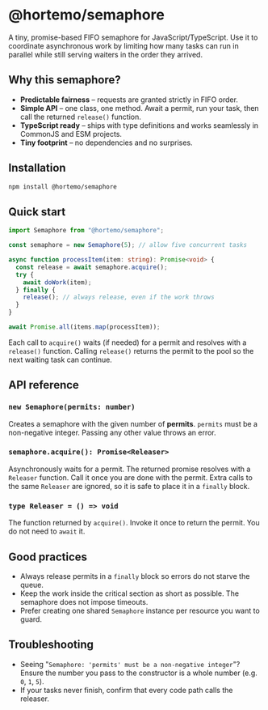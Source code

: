 # @hortemo/semaphore

A tiny, promise-based FIFO semaphore for JavaScript/TypeScript. Use it to
coordinate asynchronous work by limiting how many tasks can run in parallel
while still serving waiters in the order they arrived.

## Why this semaphore?

- **Predictable fairness** – requests are granted strictly in FIFO order.
- **Simple API** – one class, one method. Await a permit, run your task, then
  call the returned `release()` function.
- **TypeScript ready** – ships with type definitions and works seamlessly in
  CommonJS and ESM projects.
- **Tiny footprint** – no dependencies and no surprises.

## Installation

```bash
npm install @hortemo/semaphore
```

## Quick start

```ts
import Semaphore from "@hortemo/semaphore";

const semaphore = new Semaphore(5); // allow five concurrent tasks

async function processItem(item: string): Promise<void> {
  const release = await semaphore.acquire();
  try {
    await doWork(item);
  } finally {
    release(); // always release, even if the work throws
  }
}

await Promise.all(items.map(processItem));
```

Each call to `acquire()` waits (if needed) for a permit and resolves with a
`release()` function. Calling `release()` returns the permit to the pool so the
next waiting task can continue.

## API reference

### `new Semaphore(permits: number)`

Creates a semaphore with the given number of **permits**. `permits` must be a
non-negative integer. Passing any other value throws an error.

### `semaphore.acquire(): Promise<Releaser>`

Asynchronously waits for a permit. The returned promise resolves with a
`Releaser` function. Call it once you are done with the permit. Extra calls to
the same `Releaser` are ignored, so it is safe to place it in a `finally`
block.

### `type Releaser = () => void`

The function returned by `acquire()`. Invoke it once to return the permit. You
do not need to `await` it.

## Good practices

- Always release permits in a `finally` block so errors do not starve the
  queue.
- Keep the work inside the critical section as short as possible. The semaphore
  does not impose timeouts.
- Prefer creating one shared `Semaphore` instance per resource you want to
  guard.

## Troubleshooting

- Seeing "`Semaphore: 'permits' must be a non-negative integer`"? Ensure the
  number you pass to the constructor is a whole number (e.g. `0`, `1`, `5`).
- If your tasks never finish, confirm that every code path calls the releaser.
